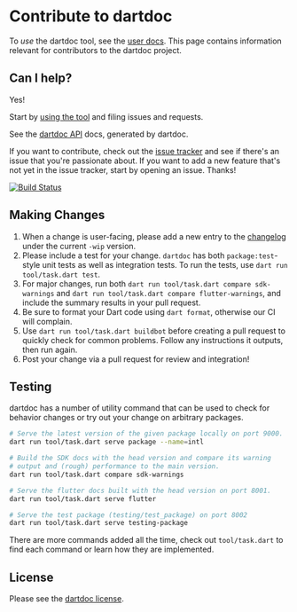 # Contribute to dartdoc

To _use_ the dartdoc tool, see the [user docs][].
This page contains information relevant for contributors to the dartdoc project.

## Can I help?

Yes!

Start by [using the tool](README.md) and filing issues and requests.

See the [dartdoc API](https://pub.dev/documentation/dartdoc/latest/) docs,
generated by dartdoc.

If you want to contribute, check out the [issue tracker][] and
see if there's an issue that you're passionate about.
If you want to add a new feature that's not yet in the issue tracker,
start by opening an issue. Thanks!

[![Build Status](https://github.com/dart-lang/dartdoc/workflows/Test/badge.svg)](https://github.com/dart-lang/dartdoc/actions?query=workflow%3ATest)

## Making Changes

1. When a change is user-facing, please add a new entry
   to the [changelog][] under the current `-wip` version.
2. Please include a test for your change. `dartdoc` has both
   `package:test`-style unit tests as well as integration tests.
   To run the tests, use `dart run tool/task.dart test`.
3. For major changes, run both `dart run tool/task.dart compare sdk-warnings`
   and `dart run tool/task.dart compare flutter-warnings`, and
   include the summary results in your pull request.
4. Be sure to format your Dart code using `dart format`,
   otherwise our CI will complain.
5. Use `dart run tool/task.dart buildbot` before creating a pull request
   to quickly check for common problems.
   Follow any instructions it outputs, then run again.
6. Post your change via a pull request for review and integration!

## Testing

dartdoc has a number of utility command that can be used to
check for behavior changes or try out your change on arbitrary packages.

```bash
# Serve the latest version of the given package locally on port 9000.
dart run tool/task.dart serve package --name=intl

# Build the SDK docs with the head version and compare its warning
# output and (rough) performance to the main version.
dart run tool/task.dart compare sdk-warnings

# Serve the flutter docs built with the head version on port 8001.
dart run tool/task.dart serve flutter

# Serve the test package (testing/test_package) on port 8002
dart run tool/task.dart serve testing-package
```

There are more commands added all the time,
check out `tool/task.dart` to find each command or
learn how they are implemented.

## License

Please see the [dartdoc license][].

[user docs]: https://github.com/dart-lang/dartdoc#dart-documentation-generator
[issue tracker]: https://github.com/dart-lang/dartdoc/issues
[changelog]: https://github.com/dart-lang/dartdoc/blob/main/CHANGELOG.md
[dartdoc license]: https://github.com/dart-lang/dartdoc/blob/main/LICENSE
